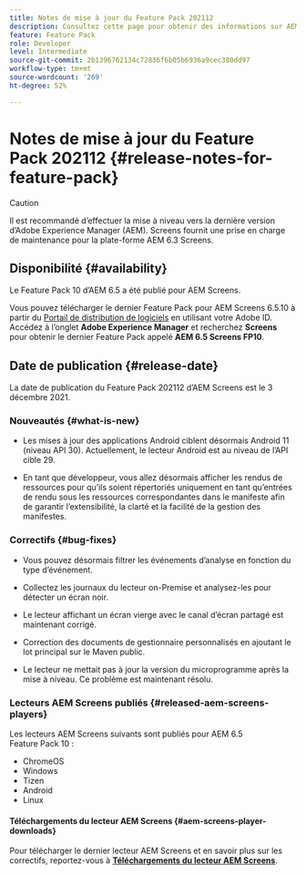 ```yaml
---
title: Notes de mise à jour du Feature Pack 202112
description: Consultez cette page pour obtenir des informations sur AEM Screens Feature Pack 202112, publié le 3 décembre 2021.
feature: Feature Pack
role: Developer
level: Intermediate
source-git-commit: 2b1396762134c72836f6b05b6936a9cec380dd97
workflow-type: tm+mt
source-wordcount: '269'
ht-degree: 52%

---
```



# Notes de mise à jour du Feature Pack 202112 {#release-notes-for-feature-pack}

>[!CAUTION]
>Il est recommandé d’effectuer la mise à niveau vers la dernière version d’Adobe Experience Manager (AEM). Screens fournit une prise en charge de maintenance pour la plate-forme AEM 6.3 Screens.

## Disponibilité {#availability}

Le Feature Pack 10 d’AEM 6.5 a été publié pour AEM Screens.

Vous pouvez télécharger le dernier Feature Pack pour AEM Screens 6.5.10 à partir du [Portail de distribution de logiciels](https://experience.adobe.com/#/downloads/content/software-distribution/en/aem.html) en utilisant votre Adobe ID. Accédez à l’onglet **Adobe Experience Manager** et recherchez **Screens** pour obtenir le dernier Feature Pack appelé **AEM 6.5 Screens FP10**.

## Date de publication {#release-date}

La date de publication du Feature Pack 202112 d’AEM Screens est le 3 décembre 2021.

### Nouveautés {#what-is-new}

* Les mises à jour des applications Android ciblent désormais Android 11 (niveau API 30). Actuellement, le lecteur Android est au niveau de l’API cible 29.

* En tant que développeur, vous allez désormais afficher les rendus de ressources pour qu’ils soient répertoriés uniquement en tant qu’entrées de rendu sous les ressources correspondantes dans le manifeste afin de garantir l’extensibilité, la clarté et la facilité de la gestion des manifestes.

### Correctifs {#bug-fixes}

* Vous pouvez désormais filtrer les événements d’analyse en fonction du type d’événement.

* Collectez les journaux du lecteur on-Premise et analysez-les pour détecter un écran noir.

* Le lecteur affichant un écran vierge avec le canal d’écran partagé est maintenant corrigé.

* Correction des documents de gestionnaire personnalisés en ajoutant le lot principal sur le Maven public.

* Le lecteur ne mettait pas à jour la version du microprogramme après la mise à niveau. Ce problème est maintenant résolu.


### Lecteurs AEM Screens publiés {#released-aem-screens-players}

Les lecteurs AEM Screens suivants sont publiés pour AEM 6.5 Feature Pack 10 :

* ChromeOS
* Windows
* Tizen
* Android
* Linux

#### Téléchargements du lecteur AEM Screens   {#aem-screens-player-downloads}

Pour télécharger le dernier lecteur AEM Screens et en savoir plus sur les correctifs, reportez-vous à **[Téléchargements du lecteur AEM Screens](https://download.macromedia.com/screens/index.html)**.
